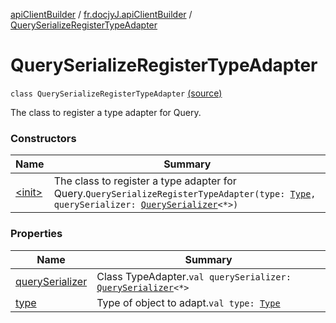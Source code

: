 [apiClientBuilder](../../index.md) / [fr.docjyJ.apiClientBuilder](../index.md) / [QuerySerializeRegisterTypeAdapter](./index.md)

# QuerySerializeRegisterTypeAdapter

`class QuerySerializeRegisterTypeAdapter` [(source)](https://github.com/docjyj/apiClientBuilder/tree/master/src/main/kotlin/fr/docjyJ/apiClientBuilder/QuerySerializeRegisterTypeAdapter.kt#L11)

The class to register a type adapter for Query.

### Constructors

| Name | Summary |
|---|---|
| [&lt;init&gt;](-init-.md) | The class to register a type adapter for Query.`QuerySerializeRegisterTypeAdapter(type: `[`Type`](https://docs.oracle.com/javase/6/docs/api/java/lang/reflect/Type.html)`, querySerializer: `[`QuerySerializer`](../-query-serializer/index.md)`<*>)` |

### Properties

| Name | Summary |
|---|---|
| [querySerializer](query-serializer.md) | Class TypeAdapter.`val querySerializer: `[`QuerySerializer`](../-query-serializer/index.md)`<*>` |
| [type](type.md) | Type of object to adapt.`val type: `[`Type`](https://docs.oracle.com/javase/6/docs/api/java/lang/reflect/Type.html) |
